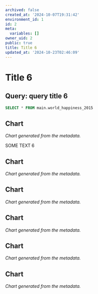 ```yaml
---
archived: false
created_at: '2024-10-07T19:31:42'
environment_id: 1
id: 2
meta:
  variables: []
owner_uid: 2
public: true
title: Title 6
updated_at: '2024-10-23T02:46:09'
---
```


# Title 6

<!--
cell_type: query
created_at: '2024-10-07T19:31:42'
id: 14
meta:
  engine: 1
  title: query title 6
updated_at: '2024-10-23T02:45:58'
-->
## Query: query title 6

```sql
SELECT * FROM main.world_happiness_2015
```

<!--
cell_type: chart
created_at: '2024-10-23T02:46:09'
id: 21
meta:
  chart:
    type: line
    x_axis:
      col_idx: 0
      label: ''
    y_axis:
      label: ''
      series: {}
  collapsed: false
  data:
    source_type: cell_above
    transformations:
      format: {}
  title: ''
  visual: {}
updated_at: '2024-10-23T02:46:09'
-->
## Chart

*Chart generated from the metadata.*

<!--
cell_type: text
created_at: '2024-10-11T19:58:02'
id: 15
meta:
  collapsed: false
updated_at: '2024-10-15T16:32:58'
-->
<p>SOME TEXT 6</p>

<!--
cell_type: chart
created_at: '2024-10-15T15:32:08'
id: 18
meta:
  chart:
    type: line
    x_axis:
      col_idx: 0
      label: ''
    y_axis:
      label: ''
      series: {}
  collapsed: false
  data:
    source_type: cell_above
    transformations:
      format: {}
  title: ''
  visual: {}
updated_at: '2024-10-15T15:32:08'
-->
## Chart

*Chart generated from the metadata.*

<!--
cell_type: chart
created_at: '2024-10-15T15:32:07'
id: 17
meta:
  chart:
    type: line
    x_axis:
      col_idx: 0
      label: ''
    y_axis:
      label: ''
      series: {}
  collapsed: false
  data:
    source_type: cell_above
    transformations:
      format: {}
  title: ''
  visual: {}
updated_at: '2024-10-15T15:32:07'
-->
## Chart

*Chart generated from the metadata.*

<!--
cell_type: chart
created_at: '2024-10-23T02:45:28'
id: 20
meta:
  chart:
    type: line
    x_axis:
      col_idx: 0
      label: ''
    y_axis:
      label: ''
      series: {}
  collapsed: false
  data:
    source_type: cell_above
    transformations:
      format: {}
  title: ''
  visual: {}
updated_at: '2024-10-23T02:45:28'
-->
## Chart

*Chart generated from the metadata.*

<!--
cell_type: chart
created_at: '2024-10-23T02:45:24'
id: 19
meta:
  chart:
    type: line
    x_axis:
      col_idx: 0
      label: ''
    y_axis:
      label: ''
      series: {}
  collapsed: false
  data:
    source_type: cell_above
    transformations:
      format: {}
  title: ''
  visual: {}
updated_at: '2024-10-23T02:45:24'
-->
## Chart

*Chart generated from the metadata.*

<!--
cell_type: chart
created_at: '2024-10-11T21:56:46'
id: 16
meta:
  chart:
    type: line
    x_axis:
      col_idx: 0
      label: ''
    y_axis:
      label: ''
      series: {}
  collapsed: false
  data:
    source_type: cell_above
    transformations:
      format: {}
  title: ''
  visual: {}
updated_at: '2024-10-11T21:56:46'
-->
## Chart

*Chart generated from the metadata.*
